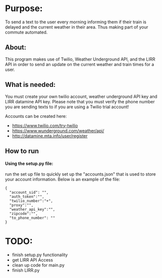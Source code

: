 # Purpose:

To send a text to the user every morning informing them if their train is delayed and the current weather in their area. Thus making part of your commute automated.

## About:

This program makes use of Twilio, Weather Underground API, and the LIRR API in order to send an update on the current weather and train times for a user.


## What is needed:

You must create your own twilio account, weather underground API key and LIRR datamine API key. Please note that you must verify the phone number you are sending texts to if you are using a
Twilio trial account!

Accounts can be created here:
* <https://www.twilio.com/try-twilio>
* <https://www.wunderground.com/weather/api/>
* <http://datamine.mta.info/user/register>

## How to run

#### Using the setup.py file:

run the set up file to quickly set up the "accounts.json" that is used to store your account information. Below is an example of the file:

```
{
  "account_sid": "",
  "auth_token":"",
  "twilio_number":"+",
  "proxy":"",
  "weather_api_key":"",
  "zipcode":"",
  "to_phone_number": ""
}
```


# TODO:

* finish setup.py functionality
* get LIRR API Access
* clean up code for main.py
* finish LIRR.py


